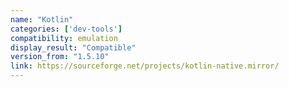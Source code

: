 ```yaml
---
name: "Kotlin"
categories: ['dev-tools']
compatibility: emulation
display_result: "Compatible"
version_from: "1.5.10"
link: https://sourceforge.net/projects/kotlin-native.mirror/ 
---
```



